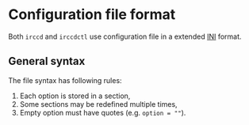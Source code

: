 # Configuration file format

Both `irccd` and `irccdctl` use configuration file in a extended [INI][ini] format.

## General syntax

The file syntax has following rules:

  1. Each option is stored in a section,
  2. Some sections may be redefined multiple times,
  3. Empty option must have quotes (e.g. `option = ""`).

[ini]: https://en.wikipedia.org/wiki/INI_file
